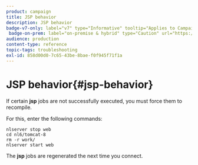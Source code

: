 ```yaml
---
product: campaign
title: JSP behavior
description: JSP behavior
badge-v7-only: label="v7" type="Informative" tooltip="Applies to Campaign Classic v7 only"
 badge-on-prem: label="on-premise & hybrid" type="Caution" url="https://experienceleague.adobe.com/docs/campaign-classic/using/installing-campaign-classic/architecture-and-hosting-models/hosting-models-lp/hosting-models.html?lang=en" tooltip="Applies to on-premise and hybrid deployments only"
audience: production
content-type: reference
topic-tags: troubleshooting
exl-id: 858d00d0-7c65-43be-8bae-f0f945f71f1a
---
```

# JSP behavior{#jsp-behavior}



If certain **jsp** jobs are not successfully executed, you must force them to recompile.

For this, enter the following commands:

```
nlserver stop web
cd nl6/tomcat-8
rm -r work/
nlserver start web
```

The **jsp** jobs are regenerated the next time you connect.
